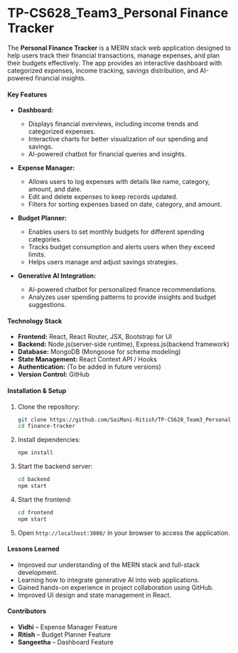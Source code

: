 # TP-CS628_Team3_Personal Finance Tracker

 
The **Personal Finance Tracker** is a MERN stack web application designed to help users track their financial transactions, manage expenses, and plan their budgets effectively. The app provides an interactive dashboard with categorized expenses, income tracking, savings distribution, and AI-powered financial insights.  

#### **Key Features**  
- **Dashboard:**  
  - Displays financial overviews, including income trends and categorized expenses.  
  - Interactive charts for better visualization of our spending and savings.  
  - AI-powered chatbot for financial queries and insights.  

- **Expense Manager:**  
  - Allows users to log expenses with details like name, category, amount, and date.  
  - Edit and delete expenses to keep records updated.  
  - Filters for sorting expenses based on date, category, and amount.  

- **Budget Planner:**  
  - Enables users to set monthly budgets for different spending categories.  
  - Tracks budget consumption and alerts users when they exceed limits.  
  - Helps users manage and adjust savings strategies.  

- **Generative AI Integration:**  
  - AI-powered chatbot for personalized finance recommendations.  
  - Analyzes user spending patterns to provide insights and budget suggestions.  

#### **Technology Stack**  
- **Frontend:** React, React Router, JSX, Bootstrap for UI  
- **Backend:** Node.js(server-side runtime), Express.js(backend framework)
- **Database:** MongoDB (Mongoose for schema modeling)  
- **State Management:** React Context API / Hooks  
- **Authentication:** (To be added in future versions)  
- **Version Control:** GitHub  


#### **Installation & Setup** 

1. Clone the repository:  
   ```sh
   git clone https://github.com/SaiMani-Ritish/TP-CS628_Team3_Personal-Finance-Tracker.git
   cd finance-tracker
   ```
2. Install dependencies:  
   ```sh
   npm install
   ```
3. Start the backend server:  
   ```sh
   cd backend  
   npm start 
   ```
4. Start the frontend:  
   ```sh
   cd frontend  
   npm start  
   ```
5. Open `http://localhost:3000/` in your browser to access the application.  


#### **Lessons Learned**  
- Improved our understanding of the MERN stack and full-stack development.  
- Learning how to integrate generative AI into web applications.  
- Gained hands-on experience in project collaboration using GitHub.  
- Improved UI design and state management in React.  

#### **Contributors**  
- **Vidhi** – Expense Manager Feature  
- **Ritish** – Budget Planner Feature  
- **Sangeetha** – Dashboard Feature  

